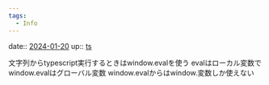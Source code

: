 ```yaml
---
tags:
  - Info
---
```


date:: [2024-01-20](/Daily_Note/2024-01-20.md)
up:: [ts](../Bar/Program/JavaScript%20and%20TypeScript.md)

文字列からtypescript実行するときはwindow.evalを使う
evalはローカル変数でwindow.evalはグローバル変数
window.evalからはwindow.変数しか使えない

